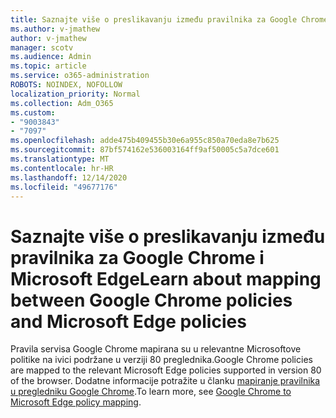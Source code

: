 ```yaml
---
title: Saznajte više o preslikavanju između pravilnika za Google Chrome i Microsoft Edge
ms.author: v-jmathew
author: v-jmathew
manager: scotv
ms.audience: Admin
ms.topic: article
ms.service: o365-administration
ROBOTS: NOINDEX, NOFOLLOW
localization_priority: Normal
ms.collection: Adm_O365
ms.custom:
- "9003843"
- "7097"
ms.openlocfilehash: adde475b409455b30e6a955c850a70eda8e7b625
ms.sourcegitcommit: 87bf574162e536003164ff9af50005c5a7dce601
ms.translationtype: MT
ms.contentlocale: hr-HR
ms.lasthandoff: 12/14/2020
ms.locfileid: "49677176"
---
```

# <a name="learn-about-mapping-between-google-chrome-policies-and-microsoft-edge-policies"></a><span data-ttu-id="3d08d-102">Saznajte više o preslikavanju između pravilnika za Google Chrome i Microsoft Edge</span><span class="sxs-lookup"><span data-stu-id="3d08d-102">Learn about mapping between Google Chrome policies and Microsoft Edge policies</span></span>

<span data-ttu-id="3d08d-103">Pravila servisa Google Chrome mapirana su u relevantne Microsoftove politike na ivici podržane u verziji 80 preglednika.</span><span class="sxs-lookup"><span data-stu-id="3d08d-103">Google Chrome policies are mapped to the relevant Microsoft Edge policies supported in version 80 of the browser.</span></span> <span data-ttu-id="3d08d-104">Dodatne informacije potražite u članku [mapiranje pravilnika u pregledniku Google Chrome](https://go.microsoft.com/fwlink/?linkid=2141933).</span><span class="sxs-lookup"><span data-stu-id="3d08d-104">To learn more, see [Google Chrome to Microsoft Edge policy mapping](https://go.microsoft.com/fwlink/?linkid=2141933).</span></span>
